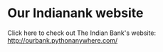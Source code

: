 # Our Indianank website

Click here to check out The Indian Bank's website: http://ourbank.pythonanywhere.com/
